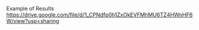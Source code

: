 Example of Results
https://drive.google.com/file/d/1_CPNdfp0h1ZxOkEVFMhMU6TZ4HWnHF6W/view?usp=sharing
